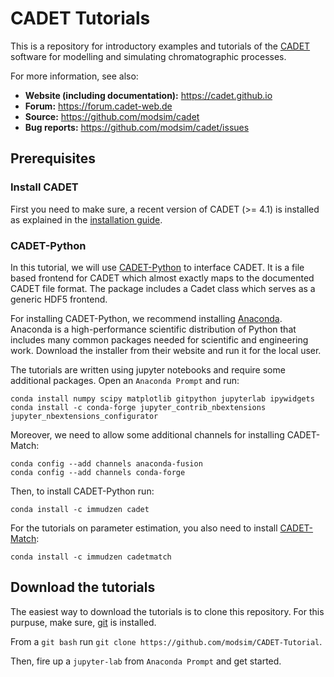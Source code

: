 # CADET Tutorials

This is a repository for introductory examples and tutorials of the [CADET](https://github.com/modsim/cadet/) software for modelling and simulating chromatographic processes.

For more information, see also:
- **Website (including documentation):** https://cadet.github.io
- **Forum:** https://forum.cadet-web.de
- **Source:** https://github.com/modsim/cadet
- **Bug reports:** https://github.com/modsim/cadet/issues

## Prerequisites

### Install CADET
First you need to make sure, a recent version of CADET (>= 4.1) is installed as explained in the [installation guide](https://cadet.github.io/getting_started/installation.html#installation).

### CADET-Python

In this tutorial, we will use [CADET-Python](https://github.com/modsim/CADET-python) to interface CADET.
It is a file based frontend for CADET which almost exactly maps to the documented CADET file format.
The package includes a Cadet class which serves as a generic HDF5 frontend.

For installing CADET-Python, we recommend installing [Anaconda](https://www.anaconda.com/).
Anaconda is a high-performance scientific distribution of Python that includes many common packages needed for scientific and engineering work.
Download the installer from their website and run it for the local user.

The tutorials are written using jupyter notebooks and require some additional packages.
Open an `Anaconda Prompt` and run:

```
conda install numpy scipy matplotlib gitpython jupyterlab ipywidgets
conda install -c conda-forge jupyter_contrib_nbextensions jupyter_nbextensions_configurator
```

Moreover, we need to allow some additional channels for installing CADET-Match:

```
conda config --add channels anaconda-fusion
conda config --add channels conda-forge
```

Then, to install CADET-Python run:

```
conda install -c immudzen cadet
```

For the tutorials on parameter estimation, you also need to install [CADET-Match](https://github.com/modsim/CADET-Match):

```
conda install -c immudzen cadetmatch
```


## Download the tutorials

The easiest way to download the tutorials is to clone this repository.
For this purpuse, make sure, [git](https://git-scm.com/downloads) is installed.

From a `git bash` run `git clone https://github.com/modsim/CADET-Tutorial`.

Then, fire up a `jupyter-lab` from `Anaconda Prompt` and get started.


